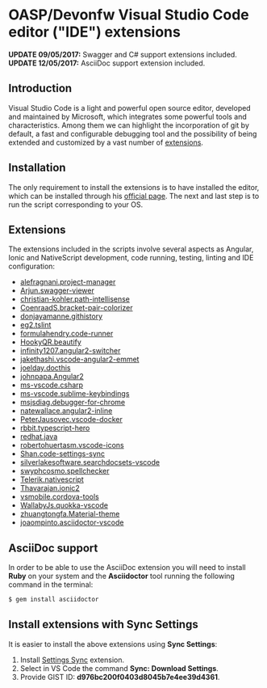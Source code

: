 # OASP/Devonfw Visual Studio Code editor ("IDE") extensions

**UPDATE 09/05/2017:** Swagger and C# support extensions included.
**UPDATE 12/05/2017:** AsciiDoc support extension included.

## Introduction

Visual Studio Code is a light and powerful open source editor, developed and 
maintained by Microsoft, which integrates some powerful tools and characteristics. 
Among them we can highlight the incorporation of git by default, a fast and
configurable debugging tool and the possibility of being extended and customized 
by a vast number of [extensions](https://marketplace.visualstudio.com/VSCode).

## Installation

The only requirement to install the extensions is to have installed the editor,
which can be installed through his [official page](https://code.visualstudio.com/).
The next and last step is to run the script corresponding to your OS.

## Extensions

The extensions included in the scripts involve several aspects as Angular, Ionic and NativeScript development, code running, testing, linting and IDE configuration:

- [alefragnani.project-manager](https://marketplace.visualstudio.com/items?itemName=alefragnani.project-manager)
- [Arjun.swagger-viewer](https://marketplace.visualstudio.com/items?itemName=Arjun.swagger-viewer)
- [christian-kohler.path-intellisense](https://marketplace.visualstudio.com/items?itemName=christian-kohler.path-intellisense)
- [CoenraadS.bracket-pair-colorizer](https://marketplace.visualstudio.com/items?itemName=CoenraadS.bracket-pair-colorizer)
- [donjayamanne.githistory](https://marketplace.visualstudio.com/items?itemName=donjayamanne.githistory)
- [eg2.tslint](https://marketplace.visualstudio.com/items?itemName=eg2.tslint)
- [formulahendry.code-runner](https://marketplace.visualstudio.com/items?itemName=formulahendry.code-runner)
- [HookyQR.beautify](https://marketplace.visualstudio.com/items?itemName=HookyQR.beautify)
- [infinity1207.angular2-switcher](https://marketplace.visualstudio.com/items?itemName=infinity1207.angular2-switcher)
- [jakethashi.vscode-angular2-emmet](https://marketplace.visualstudio.com/items?itemName=jakethashi.vscode-angular2-emmet)
- [joelday.docthis](https://marketplace.visualstudio.com/items?itemName=joelday.docthis)
- [johnpapa.Angular2](https://marketplace.visualstudio.com/items?itemName=johnpapa.Angular2)
- [ms-vscode.csharp](https://marketplace.visualstudio.com/items?itemName=ms-vscode.csharp)
- [ms-vscode.sublime-keybindings](https://marketplace.visualstudio.com/items?itemName=ms-vscode.sublime-keybindings)
- [msjsdiag.debugger-for-chrome](https://marketplace.visualstudio.com/items?itemName=msjsdiag.debugger-for-chrome)
- [natewallace.angular2-inline](https://marketplace.visualstudio.com/items?itemName=natewallace.angular2-inline)
- [PeterJausovec.vscode-docker](https://marketplace.visualstudio.com/items?itemName=PeterJausovec.vscode-docker)
- [rbbit.typescript-hero](https://marketplace.visualstudio.com/items?itemName=rbbit.typescript-hero)
- [redhat.java](https://marketplace.visualstudio.com/items?itemName=redhat.java)
- [robertohuertasm.vscode-icons](https://marketplace.visualstudio.com/items?itemName=robertohuertasm.vscode-icons)
- [Shan.code-settings-sync](https://marketplace.visualstudio.com/items?itemName=Shan.code-settings-sync)
- [silverlakesoftware.searchdocsets-vscode](https://marketplace.visualstudio.com/items?itemName=silverlakesoftware.searchdocsets-vscode)
- [swyphcosmo.spellchecker](https://marketplace.visualstudio.com/items?itemName=swyphcosmo.spellchecker)
- [Telerik.nativescript](https://marketplace.visualstudio.com/items?itemName=Telerik.nativescript)
- [Thavarajan.ionic2](https://marketplace.visualstudio.com/items?itemName=Thavarajan.ionic2)
- [vsmobile.cordova-tools](https://marketplace.visualstudio.com/items?itemName=vsmobile.cordova-tools)
- [WallabyJs.quokka-vscode](https://marketplace.visualstudio.com/items?itemName=WallabyJs.quokka-vscode)
- [zhuangtongfa.Material-theme](https://marketplace.visualstudio.com/items?itemName=zhuangtongfa.Material-theme)
- [joaompinto.asciidoctor-vscode](https://marketplace.visualstudio.com/items?itemName=joaompinto.asciidoctor-vscode)

## AsciiDoc support

In order to be able to use the AsciiDoc extension you will need to install **Ruby** on your system and the **Asciidoctor** tool running the following command in the terminal:

```bash
$ gem install asciidoctor
```

## Install extensions with Sync Settings

It is easier to install the above extensions using **Sync Settings**: 

1. Install [Settings Sync](https://marketplace.visualstudio.com/items?itemName=Shan.code-settings-sync) extension.
2. Select in VS Code the command **Sync: Download Settings**.
3. Provide GIST ID: **d976bc200f0403d8045b7e4ee39d4361**.
